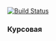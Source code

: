 [![Build Status](https://travis-ci.org/Sergeeeek/Course-Project.svg?branch=master)](https://travis-ci.org/Sergeeeek/Course-Project)
### Курсовая
